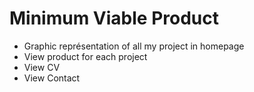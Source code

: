# Minimum Viable Product

- Graphic représentation of all my project in homepage
- View product for each project
- View CV
- View Contact
